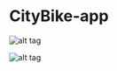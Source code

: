 # CityBike-app

![alt tag](http://puu.sh/oEJyC/17284aa18c.png)

![alt tag](http://puu.sh/oEJBC/6d5af66d7b.png)
